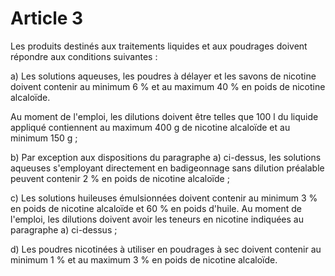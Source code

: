 # Article 3

Les produits destinés aux traitements liquides et aux poudrages doivent répondre aux conditions suivantes :

a) Les solutions aqueuses, les poudres à délayer et les savons de nicotine doivent contenir au minimum 6 % et au maximum 40 % en poids de nicotine alcaloïde.

Au moment de l'emploi, les dilutions doivent être telles que 100 l du liquide appliqué contiennent au maximum 400 g de nicotine alcaloïde et au minimum 150 g ;

b) Par exception aux dispositions du paragraphe a) ci-dessus, les solutions aqueuses s'employant directement en badigeonnage sans dilution préalable peuvent contenir 2 % en poids de nicotine alcaloïde ;

c) Les solutions huileuses émulsionnées doivent contenir au minimum 3 % en poids de nicotine alcaloïde et 60 % en poids d'huile. Au moment de l'emploi, les dilutions doivent avoir les teneurs en nicotine indiquées au paragraphe a) ci-dessus ;

d) Les poudres nicotinées à utiliser en poudrages à sec doivent contenir au minimum 1 % et au maximum 3 % en poids de nicotine alcaloïde.
